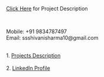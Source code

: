 <a href="https://docs.google.com/spreadsheets/d/1cqnQtk0iNMu_QEe1E56HM6Ull4Ce1Rb6mboTw1yW2W4/edit?usp=sharing">Click Here</a> for Project Description
<div class=“row” style=“height:500px”>
 <div class=“column” style=“width:50%“>
<!--    <img src=“/images/my_pic.jpeg” alt=“Avatar” style=“width:300px”><br> -->
   <br><p>
   Mobile: +91 9834787497<br>
   Email:  ssshivanisharma10@gmail.com</p>
 </div>
 <div class=“column” style=“width:50%“>
    <br>
   1. <a href="https://docs.google.com/spreadsheets/d/1cqnQtk0iNMu_QEe1E56HM6Ull4Ce1Rb6mboTw1yW2W4/edit?usp=sharing">Projects Description</a><br><br>
   2. <a href=“https://www.linkedin.com/in/shivanisharma123”>LinkedIn Profile</a> <br><br>
<!--    3. <a href=“https://github.com/keyurtalathi?tab=repositories”>GIT</a><br><br> -->
<!--    3. <a href=“https://drive.google.com/open?id=1lJFM7ZW_87SNwXERka0h11xtIJ2jw6S8”>Resume</a> -->
 </div>
</div
